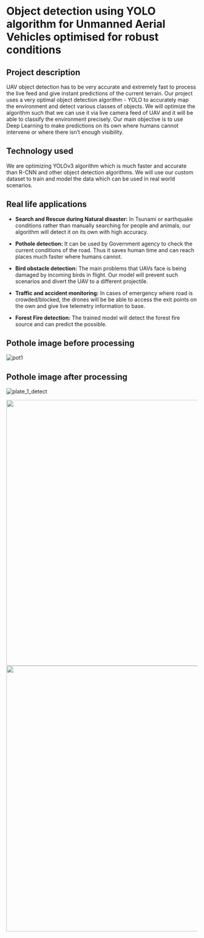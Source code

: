 # Object detection using YOLO algorithm for Unmanned Aerial Vehicles optimised for robust conditions


## Project description
UAV object detection has to be very accurate and extremely fast to process the live feed and give instant predictions of the current terrain. Our project uses a very optimal object detection algorithm - YOLO to accurately map the environment and detect various classes of objects. We will optimize the algorithm such that we can use it via live camera feed of UAV and it will be able to classify the environment precisely. Our main objective is to use Deep Learning to make predictions on its own where humans cannot intervene or where there isn’t enough visibility.


## Technology used
We are optimizing YOLOv3 algorithm which is much faster and accurate than R-CNN and other object detection algorithms. 
We will use our custom dataset to train and model the data which can be used in real world scenarios.




## Real life applications
* **Search and Rescue during Natural disaster:**  In Tsunami or earthquake conditions rather than manually searching for people and animals, our algorithm will detect it on its own with high accuracy.

* **Pothole detection:** It can be used by Government agency to check the current conditions of the road. Thus it saves human time and can reach places much faster where humans cannot.

* **Bird obstacle detection:** The main problems that UAVs face is being damaged by incoming birds in flight. Our model will prevent such scenarios and divert the UAV to a different projectile.  

* **Traffic and accident monitoring:** In cases of emergency where road is crowded/blocked, the drones will be  be able to access the exit points on the own and give live telemetry information to base.

* **Forest Fire detection:** The trained model will detect the forest fire source and can predict the possible.

## Pothole image before processing
![pot1](https://user-images.githubusercontent.com/82224796/183239096-c5f26aa2-e9ae-4e4e-99a8-ec74272aaf52.jpg)

## Pothole image after processing
![plate_1_detect](https://user-images.githubusercontent.com/82224796/183239343-78bd1c72-2998-4e02-9c30-e66e1c49f788.jpg)


<img src="https://user-images.githubusercontent.com/82224796/183283282-3a08c2cc-f00b-4669-a79c-2eac604d5cab.jpeg" width="700" >

<img src="https://user-images.githubusercontent.com/82224796/183283259-6c5058a7-05f1-455a-b825-c0fa02c70e3d.jpg " width="700" >



